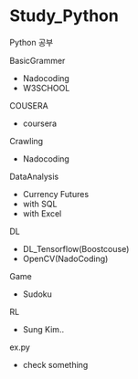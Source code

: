 # Study_Python
Python 공부


BasicGrammer
- Nadocoding
- W3SCHOOL

COUSERA
- coursera

Crawling
- Nadocoding

DataAnalysis
- Currency Futures
- with SQL
- with Excel

DL
- DL_Tensorflow(Boostcouse)
- OpenCV(NadoCoding)

Game
- Sudoku

RL
- Sung Kim..

ex.py
- check something
